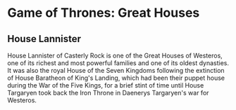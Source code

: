 # Game of Thrones: Great Houses

## House Lannister

House Lannister of Casterly Rock is one of the Great Houses of Westeros, one of its richest and most powerful families and one of its oldest dynasties. It was also the royal House of the Seven Kingdoms following the extinction of House Baratheon of King's Landing, which had been their puppet house during the War of the Five Kings, for a brief stint of time until House Targaryen took back the Iron Throne in Daenerys Targaryen's war for Westeros.
